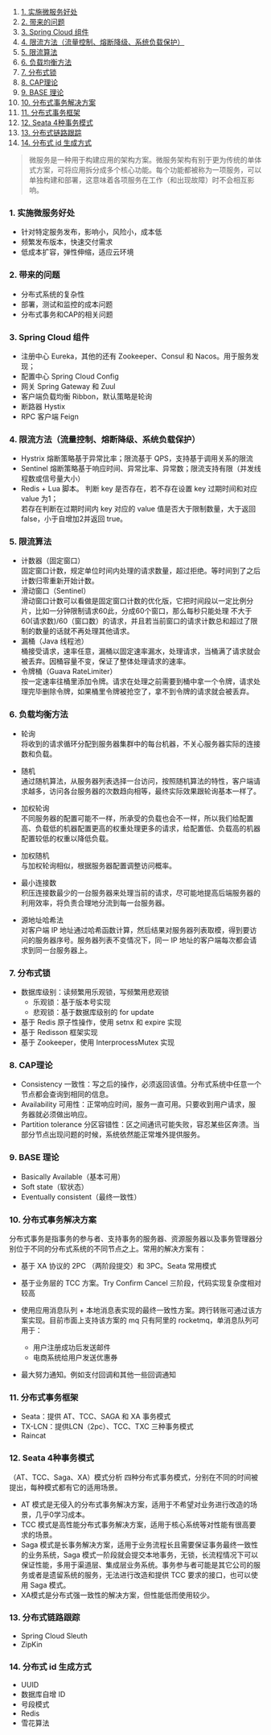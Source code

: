 
<!-- TOC -->

1. [1. 实施微服务好处](#1-实施微服务好处)
2. [2. 带来的问题](#2-带来的问题)
3. [3. Spring Cloud 组件](#3-spring-cloud-组件)
4. [4. 限流方法（流量控制、熔断降级、系统负载保护）](#4-限流方法流量控制熔断降级系统负载保护)
5. [5. 限流算法](#5-限流算法)
6. [6. 负载均衡方法](#6-负载均衡方法)
7. [7. 分布式锁](#7-分布式锁)
8. [8. CAP理论](#8-cap理论)
9. [9. BASE 理论](#9-base-理论)
10. [10. 分布式事务解决方案](#10-分布式事务解决方案)
11. [11. 分布式事务框架](#11-分布式事务框架)
12. [12. Seata 4种事务模式](#12-seata-4种事务模式)
13. [13. 分布式链路跟踪](#13-分布式链路跟踪)
14. [14. 分布式 id 生成方式](#14-分布式-id-生成方式)

<!-- /TOC -->
> 微服务是一种用于构建应用的架构方案。微服务架构有别于更为传统的单体式方案，可将应用拆分成多个核心功能。每个功能都被称为一项服务，可以单独构建和部署，这意味着各项服务在工作（和出现故障）时不会相互影响。
<!-- more -->
### 1. 实施微服务好处
- 针对特定服务发布，影响小，风险小，成本低
- 频繁发布版本，快速交付需求
- 低成本扩容，弹性伸缩，适应云环境

### 2. 带来的问题
- 分布式系统的复杂性
- 部署，测试和监控的成本问题
- 分布式事务和CAP的相关问题

### 3. Spring Cloud 组件
- 注册中心 Eureka，其他的还有 Zookeeper、Consul 和 Nacos。用于服务发现；
- 配置中心 Spring Cloud Config
- 网关 Spring Gateway 和 Zuul
- 客户端负载均衡 Ribbon，默认策略是轮询
- 断路器 Hystix
- RPC 客户端 Feign

### 4. 限流方法（流量控制、熔断降级、系统负载保护）
- Hystrix 熔断策略基于异常比率；限流基于 QPS，支持基于调用关系的限流
- Sentinel  熔断策略基于响应时间、异常比率、异常数；限流支持有限（并发线程数或信号量大小）
- Redis + Lua 脚本。
    判断 key 是否存在，若不存在设置 key 过期时间和对应 value 为1；  
    若存在判断在过期时间内 key 对应的 value 值是否大于限制数量，大于返回 false，小于自增加2并返回 true。

### 5. 限流算法
- 计数器（固定窗口）  
    固定窗口计数，规定单位时间内处理的请求数量，超过拒绝。等时间到了之后计数归零重新开始计数。
- 滑动窗口（Sentinel）  
    滑动窗口计数可以看做是固定窗口计数的优化版，它把时间段以一定比例分片，比如一分钟限制请求60此，分成60个窗口，那么每秒只能处理 不大于 60(请求数)/60（窗口数）的请求，并且若当前窗口的请求计数总和超过了限制的数量的话就不再处理其他请求。
- 漏桶（Java 线程池）  
    桶接受请求，速率任意，漏桶以固定速率漏水，处理请求，当桶满了请求就会被丢弃。因桶容量不变，保证了整体处理请求的速率。
- 令牌桶（Guava RateLimiter）  
    按一定速率往桶里添加令牌。请求在处理之前需要到桶中拿一个令牌，请求处理完毕删除令牌，如果桶里令牌被抢空了，拿不到令牌的请求就会被丢弃。

### 6. 负载均衡方法
- 轮询  
    将收到的请求循环分配到服务器集群中的每台机器，不关心服务器实际的连接数和负载。

- 随机  
    通过随机算法，从服务器列表选择一台访问，按照随机算法的特性，客户端请求越多，访问各台服务器的次数趋向相等，最终实际效果跟轮询基本一样了。

- 加权轮询  
    不同服务器的配置可能不一样，所承受的负载也会不一样，所以我们给配置高、负载低的机器配置更高的权重处理更多的请求，给配置低、负载高的机器配置较低的权重以降低负载。

- 加权随机  
    与加权轮询相似，根据服务器配置调整访问概率。

- 最小连接数  
    积压连接数最少的一台服务器来处理当前的请求，尽可能地提高后端服务器的利用效率，将负责合理地分流到每一台服务器。

- 源地址哈希法  
    对客户端 IP 地址通过哈希函数计算，然后结果对服务器列表取模，得到要访问的服务器序号。服务器列表不变情况下，同一 IP 地址的客户端每次都会请求到同一台服务器上。


### 7. 分布式锁
- 数据库级别：读频繁用乐观锁，写频繁用悲观锁
    - 乐观锁：基于版本号实现
    - 悲观锁：基于数据库级别的 for update
- 基于 Redis 原子性操作，使用 setnx 和 expire 实现
- 基于 Redisson 框架实现
- 基于 Zookeeper，使用 InterprocessMutex 实现


### 8. CAP理论
- Consistency 一致性：写之后的操作，必须返回该值。分布式系统中任意一个节点都会查询到相同的信息。
- Availability 可用性：正常响应时间，服务一直可用。只要收到用户请求，服务器就必须做出响应。
- Partition tolerance 分区容错性：区之间通讯可能失败，容忍某些区奔溃。当部分节点出现问题的时候，系统依然能正常堆外提供服务。

### 9. BASE 理论
- Basically Available（基本可用）
- Soft state（软状态）
- Eventually consistent（最终一致性）

### 10. 分布式事务解决方案
分布式事务是指事务的参与者、支持事务的服务器、资源服务器以及事务管理器分别位于不同的分布式系统的不同节点之上。常用的解决方案有：

- 基于 XA 协议的 2PC （两阶段提交）和 3PC。Seata 常用模式

- 基于业务层的 TCC 方案。Try Confirm Cancel 三阶段，代码实现复杂度相对较高

- 使用应用消息队列 + 本地消息表实现的最终一致性方案。跨行转账可通过该方案实现。目前市面上支持该方案的 mq 只有阿里的 rocketmq，单消息队列可用于：
    - 用户注册成功后发送邮件
    - 电商系统给用户发送优惠券

- 最大努力通知。例如支付回调和其他一些回调通知

### 11. 分布式事务框架
- Seata：提供 AT、TCC、SAGA 和 XA 事务模式
- TX-LCN：提供LCN（2pc）、TCC、TXC 三种事务模式
- Raincat 

### 12. Seata 4种事务模式
（AT、TCC、Saga、XA）模式分析
四种分布式事务模式，分别在不同的时间被提出，每种模式都有它的适用场景。
- AT 模式是无侵入的分布式事务解决方案，适用于不希望对业务进行改造的场景，几乎0学习成本。
- TCC 模式是高性能分布式事务解决方案，适用于核心系统等对性能有很高要求的场景。
- Saga 模式是长事务解决方案，适用于业务流程长且需要保证事务最终一致性的业务系统，Saga 模式一阶段就会提交本地事务，无锁，长流程情况下可以保证性能，多用于渠道层、集成层业务系统。事务参与者可能是其它公司的服务或者是遗留系统的服务，无法进行改造和提供 TCC 要求的接口，也可以使用 Saga 模式。
- XA模式是分布式强一致性的解决方案，但性能低而使用较少。

### 13. 分布式链路跟踪
- Spring Cloud Sleuth
- ZipKin

### 14. 分布式 id 生成方式
- UUID
- 数据库自增 ID
- 号段模式
- Redis
- 雪花算法

